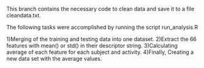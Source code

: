 This branch contains the necessary code to clean data and save it to a file cleandata.txt.

The following tasks were accomplished by running the script run_analysis.R

1)Merging of the training and testing data into one dataset.
2)Extract the 66 features with mean() or std() in their descriptor string.
3)Calculating average of each feature for each subject and activity.
4)Finally, Creating a new data set with the average values.

